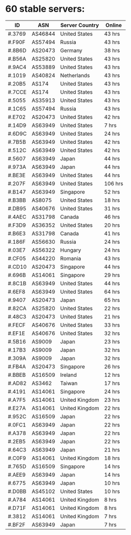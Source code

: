 # 60 stable servers:

| ID | ASN | Server Country | Online |
| ------ | ------ | ------ | ------ |
| #.3769 | AS46844 | United States | 43 hrs |
| #.F90F | AS57494 | Russia | 43 hrs |
| #.8B6D | AS20473 | Germany | 38 hrs |
| #.B56A | AS25820 | United States | 43 hrs |
| #.9AC4 | AS53889 | United States | 43 hrs |
| #.1019 | AS40824 | Netherlands | 43 hrs |
| #.20B5 | AS174 | United States | 43 hrs |
| #.7CCE | AS174 | United States | 43 hrs |
| #.5055 | AS35913 | United States | 43 hrs |
| #.1C65 | AS57494 | Russia | 43 hrs |
| #.E702 | AS20473 | United States | 42 hrs |
| #.14D9 | AS63949 | United States | 7 hrs |
| #.6D9C | AS63949 | United States | 24 hrs |
| #.7B5B | AS63949 | United States | 42 hrs |
| #.512C | AS63949 | United States | 42 hrs |
| #.5607 | AS63949 | Japan | 44 hrs |
| #.973A | AS63949 | Japan | 44 hrs |
| #.BE3E | AS63949 | United States | 44 hrs |
| #.207F | AS63949 | United States | 106 hrs |
| #.B147 | AS63949 | Singapore | 52 hrs |
| #.B3BB | AS8075 | United States | 18 hrs |
| #.DB95 | AS40676 | United States | 31 hrs |
| #.4AEC | AS31798 | Canada | 46 hrs |
| #.F3D9 | AS36352 | United States | 20 hrs |
| #.B6E3 | AS31798 | Canada | 41 hrs |
| #.186F | AS56630 | Russia | 24 hrs |
| #.03E7 | AS56322 | Hungary | 24 hrs |
| #.CF05 | AS44220 | Romania | 43 hrs |
| #.CD10 | AS20473 | Singapore | 44 hrs |
| #.696B | AS14061 | Singapore | 29 hrs |
| #.8C1B | AS63949 | United States | 44 hrs |
| #.6EF8 | AS63949 | United States | 64 hrs |
| #.9407 | AS20473 | Japan | 65 hrs |
| #.82CA | AS25820 | United States | 22 hrs |
| #.48C3 | AS20473 | United States | 21 hrs |
| #.FECF | AS40676 | United States | 33 hrs |
| #.EF1E | AS40676 | United States | 32 hrs |
| #.5B16 | AS9009 | Japan | 23 hrs |
| #.17B3 | AS9009 | Japan | 32 hrs |
| #.309A | AS9009 | Japan | 32 hrs |
| #.FB4A | AS20473 | Singapore | 26 hrs |
| #.BBEB | AS16509 | Ireland | 12 hrs |
| #.AD82 | AS3462 | Taiwan | 17 hrs |
| #.4191 | AS14061 | Singapore | 24 hrs |
| #.A7F5 | AS14061 | United Kingdom | 23 hrs |
| #.E27A | AS14061 | United Kingdom | 22 hrs |
| #.952C | AS16509 | Japan | 22 hrs |
| #.0FC1 | AS63949 | Japan | 22 hrs |
| #.A378 | AS63949 | Japan | 22 hrs |
| #.2EB5 | AS63949 | Japan | 22 hrs |
| #.64C3 | AS63949 | Japan | 21 hrs |
| #.C0F9 | AS14061 | United Kingdom | 18 hrs |
| #.765D | AS16509 | Singapore | 14 hrs |
| #.AEE9 | AS63949 | Japan | 14 hrs |
| #.6775 | AS63949 | Japan | 10 hrs |
| #.D0BB | AS45102 | United States | 10 hrs |
| #.A784 | AS14061 | United Kingdom | 8 hrs |
| #.D71F | AS14061 | United Kingdom | 8 hrs |
| #.3812 | AS14061 | United Kingdom | 7 hrs |
| #.BF2F | AS63949 | Japan | 7 hrs |

